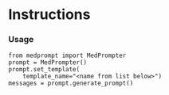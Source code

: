 # Instructions

### Usage
```
from medprompt import MedPrompter
prompt = MedPrompter()
prompt.set_template(
    template_name="<name from list below>")
messages = prompt.generate_prompt()
```

